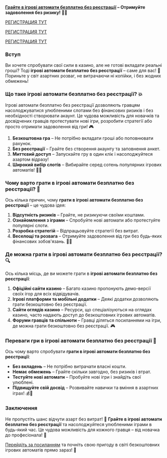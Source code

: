 **[Грайте в ігрові автомати безплатно без реєстрації](https://interupgamer.top?ref=fap_w36174p119_1) – Отримуйте задоволення без ризику! 🎰✨**

[РЕГИСТРАЦИЯ ТУТ](https://interupgamer.top?ref=fap_w36174p119_1)

[РЕГИСТРАЦИЯ ТУТ](https://interupgamer.top?ref=fap_w36174p119_1)

[РЕГИСТРАЦИЯ ТУТ](https://interupgamer.top?ref=fap_w36174p119_1)

### Вступ

Ви хочете спробувати свої сили в казино, але не готові вкладати реальні гроші? Тоді **ігрові автомати безплатно без реєстрації** – саме для вас! 🎉 Пориньте у світ азартних розваг, не витрачаючи ні копійки, і без жодних обмежень!

### Що таке ігрові автомати безплатно без реєстрації? 💥

Ігрові автомати безплатно без реєстрації дозволяють гравцям насолоджуватися улюбленими слотами без фінансових ризиків і без необхідності створювати акаунт. Це чудова можливість для новачків та досвідчених гравців протестувати нові ігри, розробити стратегії або просто отримати задоволення від гри! 🎮

1. **Безкоштовна гра** – Не потрібно вкладати гроші або поповнювати рахунок.
2. **Без реєстрації** – Грайте без створення акаунту та заповнення анкет.
3. **Миттєвий доступ** – Запускайте гру в один клік і насолоджуйтеся азартом відразу!
4. **Широкий вибір слотів** – Вибирайте серед сотень популярних ігрових автоматів! 🎰🎉

### Чому варто грати в ігрові автомати безплатно без реєстрації? 📝

Ось кілька причин, чому **грати в ігрові автомати безплатно без реєстрації** – це чудова ідея:

1. **Відсутність ризиків** – Грайте, не ризикуючи своїми коштами.
2. **Ознайомлення з іграми** – Спробуйте нові автомати або протестуйте популярні слоти.
3. **Розробка стратегій** – Відпрацьовуйте стратегії без витрат.
4. **Веселощі та розвага** – Отримуйте задоволення від гри без будь-яких фінансових зобов'язань. 🎲💸

### Де можна грати в ігрові автомати безплатно без реєстрації? 🔍

Ось кілька місць, де ви можете грати в **ігрові автомати безплатно без реєстрації**:

1. **Офіційні сайти казино** – Багато казино пропонують демо-версії своїх ігор для всіх відвідувачів.
2. **Ігрові платформи та мобільні додатки** – Деякі додатки дозволяють грати безкоштовно без реєстрації.
3. **Сайти оглядів казино** – Ресурси, що спеціалізуються на оглядах казино, часто надають доступ до безкоштовних ігрових автоматів.
4. **Форуми гравців та спільноти** – Гравці діляться посиланнями на ігри, де можна грати безкоштовно без реєстрації. 🎮

### Переваги гри в ігрові автомати безплатно без реєстрації 🎲

Ось чому варто спробувати **грати в ігрові автомати безплатно без реєстрації**:

- **Без вкладень** – Не потрібно витрачати власні кошти.
- **Немає обмежень** – Грайте скільки завгодно, без ризиків і втрат.
- **Тестуйте нові автомати** – Пробуйте нові ігри і знайдіть свої улюблені.
- **Підвищуйте свій досвід** – Розвивайте навички та вміння в азартних іграх! 💰🎉

### Заключення

Не пропустіть шанс відчути азарт без витрат! 🎯 **Грайте в ігрові автомати безплатно без реєстрації** та насолоджуйтеся улюбленими іграми в будь-який час. Це чудова можливість для кожного гравця – від новачка до професіонала! 🌟

[Перейдіть за посиланням](https://interupgamer.top?ref=fap_w36174p119_1) та почніть свою пригоду в світі безкоштовних ігрових автоматів прямо зараз! 🤑
